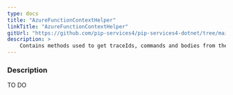 ```yaml
---
type: docs
title: "AzureFunctionContextHelper"
linkTitle: "AzureFunctionContextHelper"
gitUrl: "https://github.com/pip-services4/pip-services4-dotnet/tree/main/pip-services4-azure-dotnet"
description: >
    Contains methods used to get traceIds, commands and bodies from the Azure Function request.
---
```


### Description
TO DO
